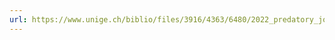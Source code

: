 ```yaml
---
url: https://www.unige.ch/biblio/files/3916/4363/6480/2022_predatory_journals_memo_en_v1.pdf
---
```

